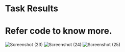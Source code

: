 # Task Results

# Refer code to know more.

![Screenshot (23)](https://user-images.githubusercontent.com/69674868/122766132-ce32ff80-d2be-11eb-9df5-342c74009c1c.png)
![Screenshot (24)](https://user-images.githubusercontent.com/69674868/122766138-cffcc300-d2be-11eb-9d30-bb3ca7886e16.png)
![Screenshot (25)](https://user-images.githubusercontent.com/69674868/122766647-69c47000-d2bf-11eb-8b8d-0cba475ca29e.png)
